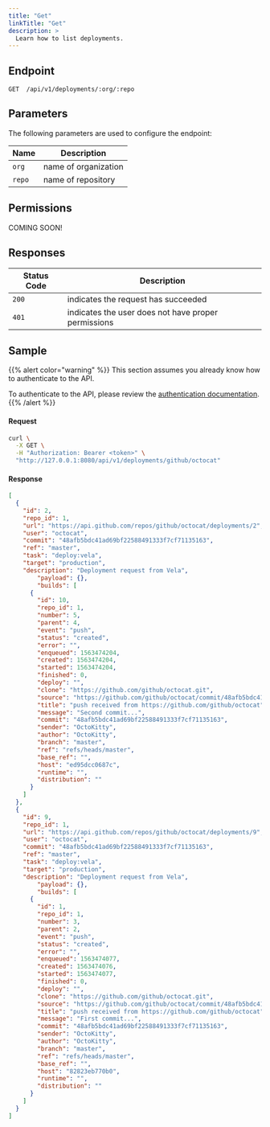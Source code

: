 ```yaml
---
title: "Get"
linkTitle: "Get"
description: >
  Learn how to list deployments.
---
```


## Endpoint

```
GET  /api/v1/deployments/:org/:repo
```

## Parameters

The following parameters are used to configure the endpoint:

| Name   | Description          |
| ------ | -------------------- |
| `org`  | name of organization |
| `repo` | name of repository   |

## Permissions

COMING SOON!

## Responses

| Status Code | Description                                         |
| ----------- | --------------------------------------------------- |
| `200`       | indicates the request has succeeded                 |
| `401`       | indicates the user does not have proper permissions |

## Sample

{{% alert color="warning" %}}
This section assumes you already know how to authenticate to the API.

To authenticate to the API, please review the [authentication documentation](/docs/reference/api/authentication/).
{{% /alert %}}

#### Request

```sh
curl \
  -X GET \
  -H "Authorization: Bearer <token>" \
  "http://127.0.0.1:8080/api/v1/deployments/github/octocat"
```

#### Response

```json
[
  {
    "id": 2,
    "repo_id": 1,
    "url": "https://api.github.com/repos/github/octocat/deployments/2",
    "user": "octocat",
    "commit": "48afb5bdc41ad69bf22588491333f7cf71135163",
    "ref": "master",
    "task": "deploy:vela",
    "target": "production",
    "description": "Deployment request from Vela",
		"payload": {},
		"builds": [
      {
        "id": 10,
        "repo_id": 1,
        "number": 5,
        "parent": 4,
        "event": "push",
        "status": "created",
        "error": "",
        "enqueued": 1563474204,
        "created": 1563474204,
        "started": 1563474204,
        "finished": 0,
        "deploy": "",
        "clone": "https://github.com/github/octocat.git",
        "source": "https://github.com/github/octocat/commit/48afb5bdc41ad69bf22588491333f7cf71135163",
        "title": "push received from https://github.com/github/octocat",
        "message": "Second commit...",
        "commit": "48afb5bdc41ad69bf22588491333f7cf71135163",
        "sender": "OctoKitty",
        "author": "OctoKitty",
        "branch": "master",
        "ref": "refs/heads/master",
        "base_ref": "",
        "host": "ed95dcc0687c",
        "runtime": "",
        "distribution": ""
      }
    ]
  },
  {
    "id": 9,
    "repo_id": 1,
    "url": "https://api.github.com/repos/github/octocat/deployments/9",
    "user": "octocat",
    "commit": "48afb5bdc41ad69bf22588491333f7cf71135163",
    "ref": "master",
    "task": "deploy:vela",
    "target": "production",
    "description": "Deployment request from Vela",
		"payload": {},
		"builds": [
      {
        "id": 1,
        "repo_id": 1,
        "number": 3,
        "parent": 2,
        "event": "push",
        "status": "created",
        "error": "",
        "enqueued": 1563474077,
        "created": 1563474076,
        "started": 1563474077,
        "finished": 0,
        "deploy": "",
        "clone": "https://github.com/github/octocat.git",
        "source": "https://github.com/github/octocat/commit/48afb5bdc41ad69bf22588491333f7cf71135163",
        "title": "push received from https://github.com/github/octocat",
        "message": "First commit...",
        "commit": "48afb5bdc41ad69bf22588491333f7cf71135163",
        "sender": "OctoKitty",
        "author": "OctoKitty",
        "branch": "master",
        "ref": "refs/heads/master",
        "base_ref": "",
        "host": "82823eb770b0",
        "runtime": "",
        "distribution": ""
      }
    ]
  }
]
```
